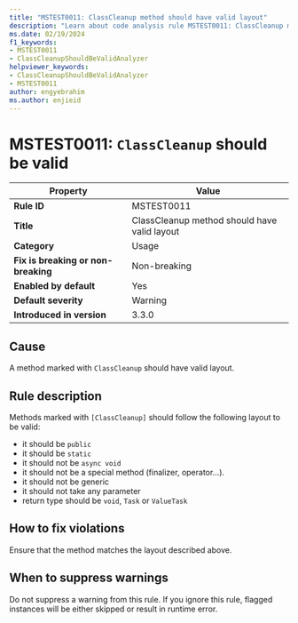 ```yaml
---
title: "MSTEST0011: ClassCleanup method should have valid layout"
description: "Learn about code analysis rule MSTEST0011: ClassCleanup method should have valid layout"
ms.date: 02/19/2024
f1_keywords:
- MSTEST0011
- ClassCleanupShouldBeValidAnalyzer
helpviewer_keywords:
- ClassCleanupShouldBeValidAnalyzer
- MSTEST0011
author: engyebrahim
ms.author: enjieid
---
```

# MSTEST0011: `ClassCleanup` should be valid

| Property                            | Value                                        |
|-------------------------------------|----------------------------------------------|
| **Rule ID**                         | MSTEST0011                                   |
| **Title**                           | ClassCleanup method should have valid layout |
| **Category**                        | Usage                                        |
| **Fix is breaking or non-breaking** | Non-breaking                                 |
| **Enabled by default**              | Yes                                          |
| **Default severity**                | Warning                                      |
| **Introduced in version**           | 3.3.0                                        |

## Cause

A method marked with `ClassCleanup` should have valid layout.

## Rule description

Methods marked with `[ClassCleanup]` should follow the following layout to be valid:

- it should be `public`
- it should be `static`
- it should not be `async void`
- it should not be a special method (finalizer, operator...).
- it should not be generic
- it should not take any parameter
- return type should be `void`, `Task` or `ValueTask`

## How to fix violations

Ensure that the method matches the layout described above.

## When to suppress warnings

Do not suppress a warning from this rule. If you ignore this rule, flagged instances will be either skipped or result in runtime error.
